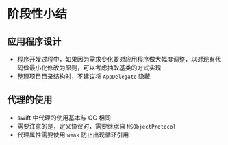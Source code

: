 # 阶段性小结

## 应用程序设计

* 程序开发过程中，如果因为需求变化要对应用程序做大幅度调整，以对现有代码做最小化修改为原则，可以考虑抽取基类的方式实现
* 整理项目目录结构时，不建议将 `AppDelegate` 隐藏

## 代理的使用

* swift 中代理的使用基本与 OC 相同
* 需要注意的是，定义协议时，需要继承自 `NSObjectProtocol`
* 代理属性需要使用 `weak` 防止出现循环引用

